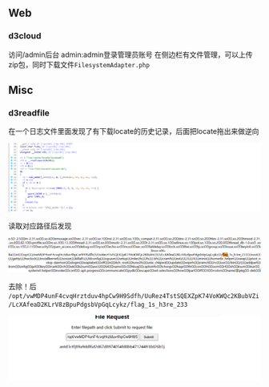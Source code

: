 ## Web
### d3cloud
访问/admin后台 admin:admin登录管理员账号
在侧边栏有文件管理，可以上传zip包，同时下载文件`FilesystemAdapter.php`

## Misc
### d3readfile
在一个日志文件里面发现了有下载locate的历史记录，后面把locate拖出来做逆向

![](attachments/Pasted%20image%2020230503132422.png)

读取对应路径后发现

![](attachments/Pasted%20image%2020230503133013.png)

去除！后 `/opt/vwMDP4unF4cvqHrztduv4hpCw9H9Sdfh/UuRez4TstSQEXZpK74VoKWQc2KBubVZi/LcXAfeaD2KLrV8zBpuPdgsbVpGqLcykz/flag_1s_h3re_233`

![](attachments/Pasted%20image%2020230503133245.png)
